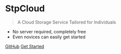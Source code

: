 # StpCloud

> A Cloud Storage Service Tailored for Individuals

- No server required, completely free
- Even novices can easily get started

[GitHub](https://github.com/Stoeaves/StpCloud/)
[Get Started](/en/quickstart)